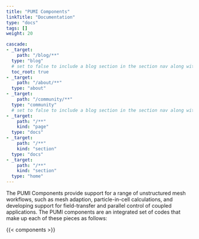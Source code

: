 ```yaml
---
title: "PUMI Components"
linkTitle: "Documentation"
type: "docs"
tags: []
weight: 20

cascade:
- _target:
    path: "/blog/**"
  type: "blog"
  # set to false to include a blog section in the section nav along with docs
  toc_root: true
- _target:
    path: "/about/**"
  type: "about"
- _target:
    path: "/community/**"
  type: "community"
  # set to false to include a blog section in the section nav along with docs
- _target:
    path: "/**"
    kind: "page"
  type: "docs"
- _target:
    path: "/**"
    kind: "section"
  type: "docs"
- _target:
    path: "/**"
    kind: "section"
  type: "home"
---
```



The PUMI Components provide support for a range of unstructured mesh workflows, such as mesh adaption, particle-in-cell 
calculations, and developing support for field-transfer and parallel control of coupled applications. The PUMI components 
are an integrated set of codes that make up each of these pieces as follows:

{{< components >}}
